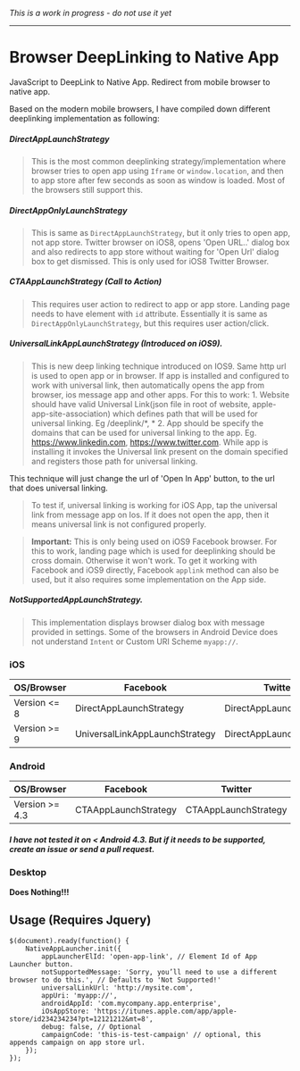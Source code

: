 *This is a work in progress - do not use it yet*

----

# Browser DeepLinking to Native App
JavaScript to DeepLink to Native App. Redirect from mobile browser to native app.


Based on the modern mobile browsers, I have compiled down different deeplinking implementation as following:

##### DirectAppLaunchStrategy
> This is the most common deeplinking strategy/implementation where browser tries to open app using `Iframe` or
`window.location`, and then to app store after few seconds as soon as window is loaded. Most of the browsers still support this.

##### DirectAppOnlyLaunchStrategy
> This is same as `DirectAppLaunchStrategy`, but it only tries to open app, not app store. Twitter browser on iOS8,
opens 'Open URL..' dialog box and also redirects to app store without waiting for 'Open Url' dialog box to get dismissed.
This is only used for iOS8 Twitter Browser.

##### CTAAppLaunchStrategy (Call to Action)
> This requires user action to redirect to app or app store. Landing page needs to have element with `id` attribute.
Essentially it is same as `DirectAppOnlyLaunchStrategy`, but this requires user action/click.

##### UniversalLinkAppLaunchStrategy (Introduced on iOS9).
> This is new deep linking technique introduced on IOS9. Same http url is used to open app or in browser.
If app is installed and configured to work with universal link, then automatically opens the app from browser,
ios message app and other apps.
For this to work:
    1. Website should have valid Universal Link(json file in root of website, apple-app-site-association)
    which defines path that will be used for universal linking. Eg /deeplink/*, *
    2. App should be specify the domains that can be used for universal linking to the app. Eg.
    https://www.linkedin.com, https://www.twitter.com.
    While app is installing it invokes the Universal link present on the domain specified and registers those path
    for universal linking.

This technique will just change the url of 'Open In App' button, to the url that does universal linking.

> To test if, universal linking is working for iOS App, tap the universal link from message app on Ios.
If it does not open the app, then it means universal link is not configured properly.

> **Important:** This is only being used on iOS9 Facebook browser. For this to work, landing page which is used for
  deeplinking should be cross domain. Otherwise it won't work. To get it working with Facebook and iOS9 directly, Facebook
  `applink` method can also be used, but it also requires some implementation on the App side.


##### NotSupportedAppLaunchStrategy.
> This implementation displays browser dialog box with message provided in settings. Some of the browsers in Android
Device does not understand `Intent` or Custom URI Scheme `myapp://`.



### iOS
| OS/Browser   	| Facebook                       	| Twitter                 	| Chrome                  	| Safari                  	|
|--------------	|--------------------------------	|-------------------------	|-------------------------	|-------------------------	|
| Version <= 8 	| DirectAppLaunchStrategy        	| DirectAppLaunchStrategy 	| DirectAppLaunchStrategy 	| DirectAppLaunchStrategy 	|
| Version >= 9 	| UniversalLinkAppLaunchStrategy 	| DirectAppLaunchStrategy 	| DirectAppLaunchStrategy 	| DirectAppLaunchStrategy 	|

### Android
| OS/Browser     	| Facebook             	| Twitter              	| Chrome               	| Safari               	| Stock                         	| Native                        	|
|----------------	|----------------------	|----------------------	|----------------------	|----------------------	|-------------------------------	|-------------------------------	|
| Version >= 4.3 	| CTAAppLaunchStrategy 	| CTAAppLaunchStrategy 	| CTAAppLaunchStrategy 	| CTAAppLaunchStrategy 	| NotSupportedAppLaunchStrategy 	| NotSupportedAppLaunchStrategy 	|

##### I have not tested it on < Android 4.3. But if it needs to be supported, create an issue or send a pull request.

### Desktop
**Does Nothing!!!**



## Usage (Requires Jquery)
```JS
$(document).ready(function() {
    NativeAppLauncher.init({
        appLauncherElId: 'open-app-link', // Element Id of App Launcher button.
        notSupportedMessage: 'Sorry, you’ll need to use a different browser to do this.', // Defaults to 'Not Supported!'
        universalLinkUrl: 'http://mysite.com',
        appUri: 'myapp://',
        androidAppId: 'com.mycompany.app.enterprise',
        iOsAppStore: 'https://itunes.apple.com/app/apple-store/id234234234?pt=12121212&mt=8',
        debug: false, // Optional
        campaignCode: 'this-is-test-campaign' // optional, this appends campaign on app store url.
    });
});
```




